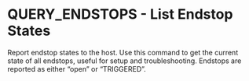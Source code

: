 <!--
Copyright (C) 2016,2017  Kevin O'Connor <kevin@koconnor.net>

This file may be distributed under the terms of the GNU GPLv3 license.
-->

# QUERY_ENDSTOPS - List Endstop States

Report endstop states to the host.
Use this command to get the current state of all endstops, useful for setup and troubleshooting. Endstops are reported as either “open” or “TRIGGERED”.